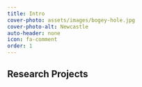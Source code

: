 ```yaml
---
title: Intro
cover-photo: assets/images/bogey-hole.jpg
cover-photo-alt: Newcastle
auto-header: none
icon: fa-comment
order: 1
---
```



## Research Projects
